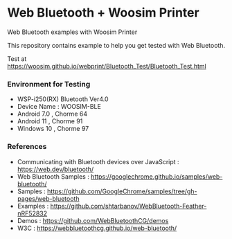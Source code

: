 # Web Bluetooth + Woosim Printer
Web Bluetooth examples with Woosim Printer

This repository contains example to help you get tested with Web Bluetooth.

Test at https://woosim.github.io/webprint/Bluetooth_Test/Bluetooth_Test.html

### Environment for Testing
* WSP-i250(RX) Bluetooth Ver4.0
* Device Name : WOOSIM-BLE
* Android 7.0 , Chorme 64
* Android 11  , Chorme 91
* Windows 10 , Chorme 97

### References
* Communicating with Bluetooth devices over JavaScript : https://web.dev/bluetooth/
* Web Bluetooth Samples : https://googlechrome.github.io/samples/web-bluetooth/
* Samples : https://github.com/GoogleChrome/samples/tree/gh-pages/web-bluetooth
* Examples : https://github.com/shtarbanov/WebBluetooth-Feather-nRF52832
* Demos : https://github.com/WebBluetoothCG/demos
* W3C : https://webbluetoothcg.github.io/web-bluetooth/
